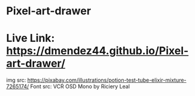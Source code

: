 # Pixel-art-drawer
# Live Link: https://dmendez44.github.io/Pixel-art-drawer/


img src: https://pixabay.com/illustrations/potion-test-tube-elixir-mixture-7265174/
Font src: VCR OSD Mono by Riciery Leal
